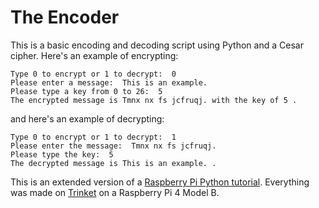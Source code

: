 # The Encoder
This is a basic encoding and decoding script using Python and a Cesar cipher.
Here's an example of encrypting:
```
Type 0 to encrypt or 1 to decrypt:  0
Please enter a message:  This is an example.
Please type a key from 0 to 26:  5
The encrypted message is Tmnx nx fs jcfruqj. with the key of 5 .
```
and here's an example of decrypting:
```
Type 0 to encrypt or 1 to decrypt:  1
Please enter the message:  Tmnx nx fs jcfruqj.
Please type the key:  5
The decrypted message is This is an example. .
```
This is an extended version of a [Raspberry Pi Python tutorial](https://projects.raspberrypi.org/en/projects/secret-messages/0). Everything was made on [Trinket](https://trinket.io/) on a Raspberry Pi 4 Model B.
